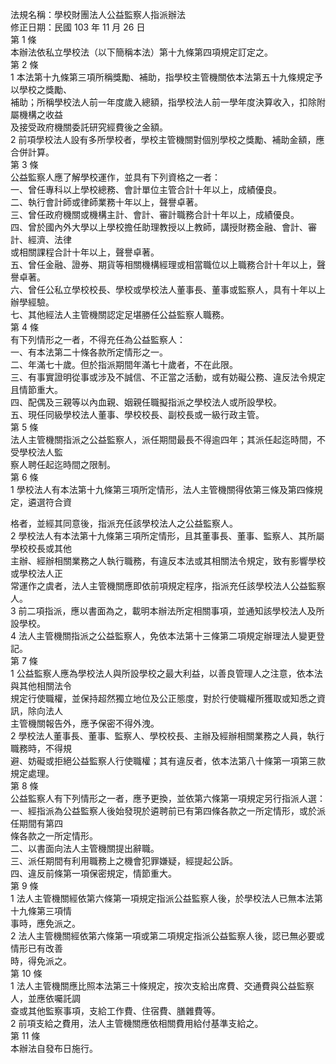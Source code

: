 法規名稱：學校財團法人公益監察人指派辦法  
修正日期：民國 103 年 11 月 26 日  
第 1 條  
本辦法依私立學校法（以下簡稱本法）第十九條第四項規定訂定之。  
第 2 條  
1 本法第十九條第三項所稱獎勵、補助，指學校主管機關依本法第五十九條規定予以學校之獎勵、  
補助；所稱學校法人前一年度歲入總額，指學校法人前一學年度決算收入，扣除附屬機構之收益  
及接受政府機關委託研究經費後之金額。  
2 前項學校法人設有多所學校者，學校主管機關對個別學校之獎勵、補助金額，應合併計算。  
第 3 條  
公益監察人應了解學校運作，並具有下列資格之一者：  
一、曾任專科以上學校總務、會計單位主管合計十年以上，成績優良。  
二、執行會計師或律師業務十年以上，聲譽卓著。  
三、曾任政府機關或機構主計、會計、審計職務合計十年以上，成績優良。  
四、曾於國內外大學以上學校擔任助理教授以上教師，講授財務金融、會計、審計、經濟、法律  
或相關課程合計十年以上，聲譽卓著。  
五、曾任金融、證券、期貨等相關機構經理或相當職位以上職務合計十年以上，聲譽卓著。  
六、曾任公私立學校校長、學校或學校法人董事長、董事或監察人，具有十年以上辦學經驗。  
七、其他經法人主管機關認定足堪勝任公益監察人職務。  
第 4 條  
有下列情形之一者，不得充任為公益監察人：  
一、有本法第二十條各款所定情形之一。  
二、年滿七十歲。但於指派期間年滿七十歲者，不在此限。  
三、有事實證明從事或涉及不誠信、不正當之活動，或有妨礙公務、違反法令規定且情節重大。  
四、配偶及三親等以內血親、姻親任職擬指派之學校法人或所設學校。  
五、現任同級學校法人董事、學校校長、副校長或一級行政主管。  
第 5 條  
法人主管機關指派之公益監察人，派任期間最長不得逾四年；其派任起迄時間，不受學校法人監  
察人聘任起迄時間之限制。  
第 6 條  
1 學校法人有本法第十九條第三項所定情形，法人主管機關得依第三條及第四條規定，遴選符合資  


格者，並經其同意後，指派充任該學校法人之公益監察人。  
2 學校法人有本法第十九條第三項所定情形，且其董事長、董事、監察人、其所屬學校校長或其他  
主辦、經辦相關業務之人執行職務，有違反本法或其相關法令規定，致有影響學校或學校法人正  
常運作之虞者，法人主管機關應即依前項規定程序，指派充任該學校法人公益監察人。  
3 前二項指派，應以書面為之，載明本辦法所定相關事項，並通知該學校法人及所設學校。  
4 法人主管機關指派之公益監察人，免依本法第十三條第二項規定辦理法人變更登記。  
第 7 條  
1 公益監察人應為學校法人與所設學校之最大利益，以善良管理人之注意，依本法與其他相關法令  
規定行使職權，並保持超然獨立地位及公正態度，對於行使職權所獲取或知悉之資訊，除向法人  
主管機關報告外，應予保密不得外洩。  
2 學校法人董事長、董事、監察人、學校校長、主辦及經辦相關業務之人員，執行職務時，不得規  
避、妨礙或拒絕公益監察人行使職權；其有違反者，依本法第八十條第一項第三款規定處理。  
第 8 條  
公益監察人有下列情形之一者，應予更換，並依第六條第一項規定另行指派人選：  
一、經指派為公益監察人後始發現於遴聘前已有第四條各款之一所定情形，或於派任期間有第四  
條各款之一所定情形。  
二、以書面向法人主管機關提出辭職。  
三、派任期間有利用職務上之機會犯罪嫌疑，經提起公訴。  
四、違反前條第一項保密規定，情節重大。  
第 9 條  
1 法人主管機關經依第六條第一項規定指派公益監察人後，於學校法人已無本法第十九條第三項情  
事時，應免派之。  
2 法人主管機關經依第六條第一項或第二項規定指派公益監察人後，認已無必要或情形已有改善  
時，得免派之。  
第 10 條  
1 法人主管機關應比照本法第三十條規定，按次支給出席費、交通費與公益監察人，並應依囑託調  
查或其他監察事項，支給工作費、住宿費、膳雜費等。  
2 前項支給之費用，法人主管機關應依相關費用給付基準支給之。  
第 11 條  
本辦法自發布日施行。  


